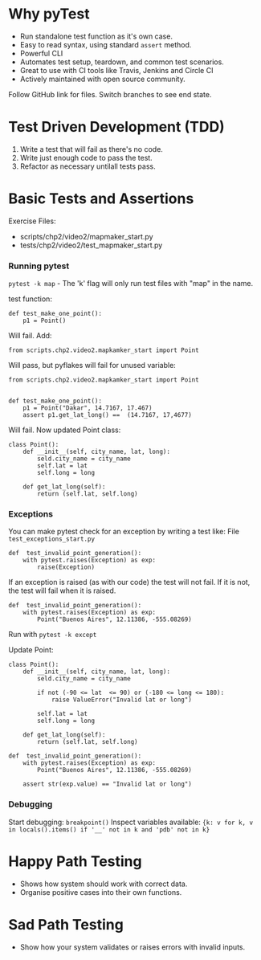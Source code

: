 # Why pyTest
* Run standalone test function as it's own case.
* Easy to read syntax, using standard `assert` method.
* Powerful CLI
* Automates test setup, teardown, and common test scenarios.
* Great to use with CI tools like Travis, Jenkins and Circle CI
* Actively maintained with open source community.

Follow GitHub link for files. Switch branches to see end state.

# Test Driven Development (TDD)
1. Write a test that will fail as there's no code.
2. Write just enough code to pass the test.
3. Refactor as necessary untilall tests pass.

# Basic Tests and Assertions
Exercise Files:
* scripts/chp2/video2/mapmaker_start.py
* tests/chp2/video2/test_mapmaker_start.py

### Running pytest
`pytest -k map` - The 'k' flag will only run test files with "map" in the name.

test function:
```
def test_make_one_point():
    p1 = Point()
```

Will fail. Add:
```
from scripts.chp2.video2.mapkamker_start import Point
```

Will pass, but pyflakes will fail for unused variable:
```
from scripts.chp2.video2.mapkamker_start import Point


def test_make_one_point():
    p1 = Point("Dakar", 14.7167, 17.467)
    assert p1.get_lat_long() ==  (14.7167, 17,4677)

```

Will fail. Now updated Point class:
```
class Point():
    def __init__(self, city_name, lat, long):
        seld.city_name = city_name
        self.lat = lat
        self.long = long

    def get_lat_long(self):
        return (self.lat, self.long)

```

### Exceptions
You can make pytest check for an exception by writing a test like:
File `test_exceptions_start.py`
```
def  test_invalid_point_generation():
    with pytest.raises(Exception) as exp:
        raise(Exception)
```
If an exception is raised (as  with  our code) the test will not fail. If it is not, the test will fail when it is raised.
```
def  test_invalid_point_generation():
    with pytest.raises(Exception) as exp:
        Point("Buenos Aires", 12.11386, -555.08269)
```

Run with `pytest -k except`

Update Point:
```
class Point():
    def __init__(self, city_name, lat, long):
        seld.city_name = city_name

        if not (-90 <= lat  <= 90) or (-180 <= long <= 180):
            raise ValueError("Invalid lat or long")

        self.lat = lat
        self.long = long

    def get_lat_long(self):
        return (self.lat, self.long)

```

```
def  test_invalid_point_generation():
    with pytest.raises(Exception) as exp:
        Point("Buenos Aires", 12.11386, -555.08269)

    assert str(exp.value) == "Invalid lat or long")
```

### Debugging
Start debugging:
```breakpoint()```
Inspect variables available:
```{k: v for k, v in locals().items() if '__' not in k and 'pdb' not in k}```

# Happy Path Testing
* Shows how system should work with correct data.
* Organise positive cases into their own functions.

# Sad Path  Testing
*  Show how your system validates or raises errors with invalid inputs.